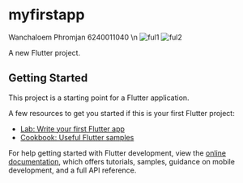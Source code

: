# myfirstapp
Wanchaloem Phromjan 6240011040 \n
![ful1](https://user-images.githubusercontent.com/98500757/185358533-3561aa8e-5a77-42ad-a4f8-e8dfdc7c4127.png)
![ful2](https://user-images.githubusercontent.com/98500757/185358560-ea065ada-efdc-4dc9-96a7-ca89a16a7eac.png)


A new Flutter project.

## Getting Started

This project is a starting point for a Flutter application.

A few resources to get you started if this is your first Flutter project:

- [Lab: Write your first Flutter app](https://docs.flutter.dev/get-started/codelab)
- [Cookbook: Useful Flutter samples](https://docs.flutter.dev/cookbook)

For help getting started with Flutter development, view the
[online documentation](https://docs.flutter.dev/), which offers tutorials,
samples, guidance on mobile development, and a full API reference.
